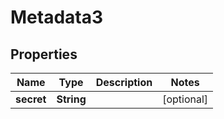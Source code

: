 

# Metadata3

## Properties

Name | Type | Description | Notes
------------ | ------------- | ------------- | -------------
**secret** | **String** |  |  [optional]



